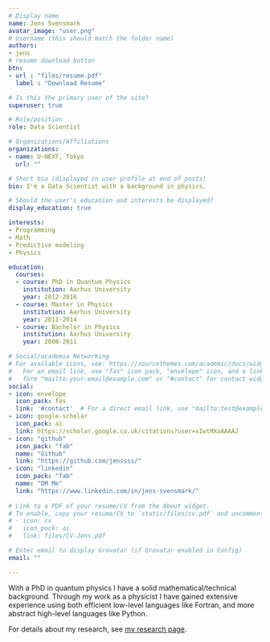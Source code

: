 ```yaml
---
# Display name
name: Jens Svensmark
avatar_image: "user.png"
# Username (this should match the folder name)
authors:
- jens
# resume download button
btn:
- url : "files/resume.pdf"
  label : "Download Resume"

# Is this the primary user of the site?
superuser: true

# Role/position
role: Data Scientist

# Organizations/Affiliations
organizations:
- name: U-NEXT, Tokyo
  url: ""

# Short bio (displayed in user profile at end of posts)
bio: I'm a Data Scientist with a background in physics.

# Should the user's education and interests be displayed?
display_education: true

interests:
- Programming
- Math
- Predictive modeling
- Physics

education:
  courses:
  - course: PhD in Quantum Physics
    institution: Aarhus University
    year: 2012-2016
  - course: Master in Physics
    institution: Aarhus University
    year: 2011-2014
  - course: Bachelor in Physics
    institution: Aarhus University
    year: 2008-2011

# Social/academia Networking
# For available icons, see: https://sourcethemes.com/academic/docs/widgets/#icons
#   For an email link, use "fas" icon pack, "envelope" icon, and a link in the
#   form "mailto:your-email@example.com" or "#contact" for contact widget.
social:
- icon: envelope
  icon_pack: fas
  link: '#contact'  # For a direct email link, use "mailto:test@example.org".
- icon: google-scholar
  icon_pack: ai
  link: https://scholar.google.co.uk/citations?user=sIwtMXoAAAAJ
- icon: "github"
  icon_pack: "fab"
  name: "Github"
  link: "https://github.com/jenssss/"
- icon: "linkedin"
  icon_pack: "fab" 
  name: "DM Me"
  link: "https://www.linkedin.com/in/jens-svensmark/"
  
# Link to a PDF of your resume/CV from the About widget.
# To enable, copy your resume/CV to `static/files/cv.pdf` and uncomment the lines below.  
# - icon: cv
#   icon_pack: ai
#   link: files/CV-Jens.pdf

# Enter email to display Gravatar (if Gravatar enabled in Config)
email: ""

---
```


With a PhD in quantum physics I have a solid mathematical/technical
background. Through my work as a physicist I have gained extensive
experience using both efficient low-level languages like Fortran, and
more abstract high-level languages like Python.

For details about my research, see [my research
page](http://power1.pc.uec.ac.jp/~jenssss/).
